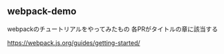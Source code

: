 ## webpack-demo
webpackのチュートリアルをやってみたもの
各PRがタイトルの章に該当する

https://webpack.js.org/guides/getting-started/
